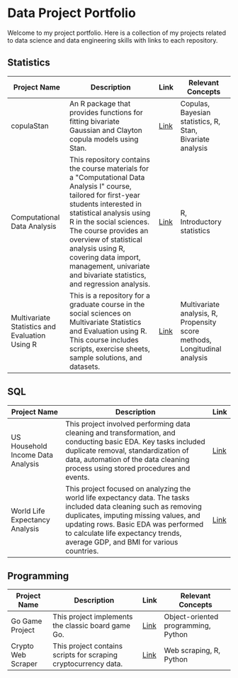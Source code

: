 # Data Project Portfolio

Welcome to my project portfolio. Here is a collection of my projects related to data science and data engineering skills with links to each repository.

## Statistics

| Project Name           | Description                                                                 | Link                                                                                        | Relevant Concepts                        |
|------------------------|-----------------------------------------------------------------------------|---------------------------------------------------------------------------------------------|------------------------------------------|
| copulaStan             | An R package that provides functions for fitting bivariate Gaussian and Clayton copula models using Stan. | [Link](https://github.com/benlug/copulaStan) | Copulas, Bayesian statistics, R, Stan, Bivariate analysis |
| Computational Data Analysis               | This repository contains the course materials for a "Computational Data Analysis I" course, tailored for first-year students interested in statistical analysis using R in the social sciences. The course provides an overview of statistical analysis using R, covering data import, management, univariate and bivariate statistics, and regression analysis. | [Link](https://github.com/benlug/computational_data_analysis) | R, Introductory statistics |
| Multivariate Statistics and Evaluation Using R | This is a repository for a graduate course in the social sciences on Multivariate Statistics and Evaluation using R. This course includes scripts, exercise sheets, sample solutions, and datasets. | [Link](https://github.com/benlug/multivariate_statistics_and_evaluation) | Multivariate analysis, R, Propensity score methods, Longitudinal analysis |


## SQL

| Project Name                          | Description                                                                                                                                                                                                                                                                                                  | Link                                                                                                                           |
|---------------------------------------|--------------------------------------------------------------------------------------------------------------------------------------------------------------------------------------------------------------------------------------------------------------------------------------------------------------|--------------------------------------------------------------------------------------------------------------------------------|
| US Household Income Data Analysis     | This project involved performing data cleaning and transformation, and conducting basic EDA. Key tasks included duplicate removal, standardization of data, automation of the data cleaning process using stored procedures and events. | [Link](https://github.com/benlug/sql-projects-portfolio/blob/main/US%20Household%20Income%20Analysis/automated_data_cleaning.md) |
| World Life Expectancy Analysis        | This project focused on analyzing the world life expectancy data. The tasks included data cleaning such as removing duplicates, imputing missing values, and updating rows. Basic EDA was performed to calculate life expectancy trends, average GDP, and BMI for various countries. | [Link](https://github.com/benlug/sql-projects-portfolio/blob/main/World%20Life%20Expectancy%20Analysis/world_life_expectancy_sql_data_wrangling.md)|

## Programming

| Project Name           | Description                                                             | Link                                                                                        | Relevant Concepts                        |
|------------------------|-------------------------------------------------------------------------|---------------------------------------------------------------------------------------------|------------------------------------------|
| Go Game Project        | This project implements the classic board game Go.            | [Link](https://github.com/benlug/project-go-game)                                      | Object-oriented programming, Python              |
| Crypto Web Scraper     | This project contains scripts for scraping cryptocurrency data.           | [Link](https://github.com/benlug/crypto-web-scraper/tree/main)                         | Web scraping, R, Python            |




